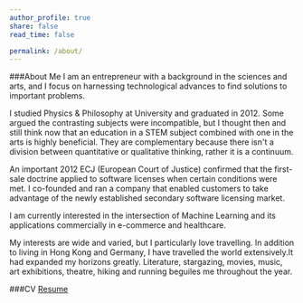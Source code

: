 ```yaml
---
author_profile: true
share: false
read_time: false

permalink: /about/
---
```

###About Me
I am an entrepreneur with a background in the sciences and arts, and I focus on harnessing technological advances to find solutions to important problems.

I studied Physics & Philosophy at University and graduated in 2012. Some argued the contrasting subjects were incompatible, but I thought then and still think now that an education in a STEM subject combined with one in the arts is highly beneficial. They are complementary because there isn't a division between quantitative or qualitative thinking, rather it is a continuum.

An important 2012 ECJ (European Court of Justice) confirmed that the first-sale doctrine applied to software licenses when certain conditions were met. I co-founded and ran a company that enabled customers to take advantage of the newly established secondary software licensing market.

I am currently interested in the intersection of Machine Learning and its applications commercially in e-commerce and healthcare.

My interests are wide and varied, but I particularly love travelling. In addition to living in Hong Kong and Germany, I have travelled the world extensively.It had expanded my horizons greatly. Literature, stargazing, movies, music, art exhibitions, theatre, hiking and running beguiles me throughout the year. 

###CV
[Resume](https://onmee.github.io/assets/docs/CV_3.pdf)